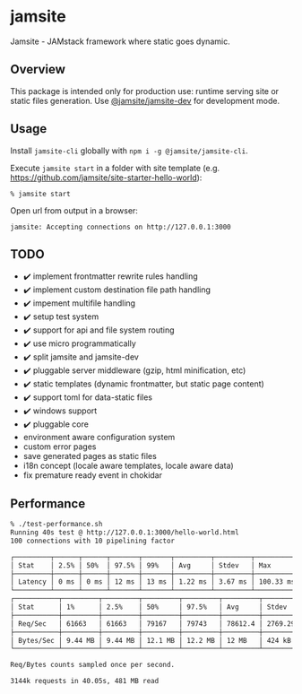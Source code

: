 # jamsite

Jamsite - JAMstack framework where static goes dynamic.

## Overview

This package is intended only for production use: runtime serving site or static files generation. Use [@jamsite/jamsite-dev](https://www.npmjs.com/package/@jamsite/jamsite-dev) for development mode.

## Usage

Install `jamsite-cli` globally with `npm i -g @jamsite/jamsite-cli`.

Execute `jamsite start` in a folder with site template (e.g. https://github.com/jamsite/site-starter-hello-world):

`% jamsite start`

Open url from output in a browser:

`jamsite: Accepting connections on http://127.0.0.1:3000`

## TODO

- :heavy_check_mark: implement frontmatter rewrite rules handling
- :heavy_check_mark: implement custom destination file path handling
- :heavy_check_mark: impement multifile handling
- :heavy_check_mark: setup test system
- :heavy_check_mark: support for api and file system routing
- :heavy_check_mark: use micro programmatically
- :heavy_check_mark: split jamsite and jamsite-dev
- :heavy_check_mark: pluggable server middleware (gzip, html minification, etc)
- :heavy_check_mark: static templates (dynamic frontmatter, but static page content)
- :heavy_check_mark: support toml for data-static files
- :heavy_check_mark: windows support
- :heavy_check_mark: pluggable core
- environment aware configuration system
- custom error pages
- save generated pages as static files
- i18n concept (locale aware templates, locale aware data)
- fix premature ready event in chokidar

## Performance

```bash
% ./test-performance.sh
Running 40s test @ http://127.0.0.1:3000/hello-world.html
100 connections with 10 pipelining factor

┌─────────┬──────┬──────┬───────┬───────┬─────────┬─────────┬───────────┐
│ Stat    │ 2.5% │ 50%  │ 97.5% │ 99%   │ Avg     │ Stdev   │ Max       │
├─────────┼──────┼──────┼───────┼───────┼─────────┼─────────┼───────────┤
│ Latency │ 0 ms │ 0 ms │ 12 ms │ 13 ms │ 1.22 ms │ 3.67 ms │ 100.33 ms │
└─────────┴──────┴──────┴───────┴───────┴─────────┴─────────┴───────────┘
┌───────────┬─────────┬─────────┬─────────┬─────────┬─────────┬─────────┬─────────┐
│ Stat      │ 1%      │ 2.5%    │ 50%     │ 97.5%   │ Avg     │ Stdev   │ Min     │
├───────────┼─────────┼─────────┼─────────┼─────────┼─────────┼─────────┼─────────┤
│ Req/Sec   │ 61663   │ 61663   │ 79167   │ 79743   │ 78612.4 │ 2769.29 │ 61650   │
├───────────┼─────────┼─────────┼─────────┼─────────┼─────────┼─────────┼─────────┤
│ Bytes/Sec │ 9.44 MB │ 9.44 MB │ 12.1 MB │ 12.2 MB │ 12 MB   │ 424 kB  │ 9.43 MB │
└───────────┴─────────┴─────────┴─────────┴─────────┴─────────┴─────────┴─────────┘

Req/Bytes counts sampled once per second.

3144k requests in 40.05s, 481 MB read
```
